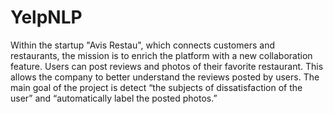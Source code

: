 # YelpNLP

Within the startup "Avis Restau", which connects customers and restaurants, the mission is to enrich the platform with a new collaboration feature. Users can post reviews and photos of their favorite restaurant. This allows the company to better understand the reviews posted by users. The main goal of the project is detect “the subjects of dissatisfaction of the user” and “automatically label the posted photos.”
